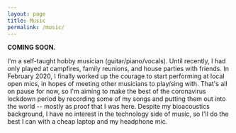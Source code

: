 ```yaml
---
layout: page
title: Music
permalink: /music/
---
```


**COMING SOON.**

I'm a self-taught hobby musician (guitar/piano/vocals). Until recently, I had only played at campfires, family reunions, and house parties with friends. In February 2020, I finally worked up the courage to start performing at local open mics, in hopes of meeting other musicians to play/sing with. That's all on pause for now, so I'm aiming to make the best of the coronavirus lockdown period by recording some of my songs and putting them out into the world -- mostly as proof that I was here. Despite my bioacoustics background, I have no interest in the technology side of music, so I'll do the best I can with a cheap laptop and my headphone mic. 